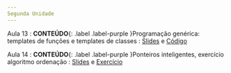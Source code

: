 ```yaml
---
Segunda Unidade
---
```


Aula 13
: **CONTEÚDO**{: .label .label-purple }Programação genérica: templates de funções e templates de classes
  : [Slides](assets/aulas/aula_13.pdf) e [Código](assets/aulas/aula13-codigos.zip)

Aula 14
: **CONTEÚDO**{: .label .label-purple }Ponteiros inteligentes, exercício algoritmo ordenação
  : [Slides](assets/aulas/aula_11.pdf) e [Exercício](assets/aulas/exercicio_aula14.pdf) 
